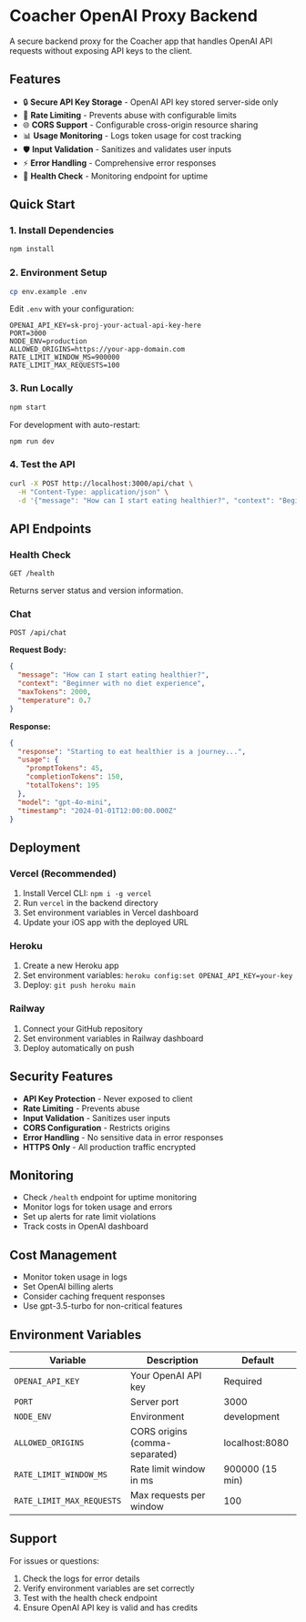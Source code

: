 # Coacher OpenAI Proxy Backend

A secure backend proxy for the Coacher app that handles OpenAI API requests without exposing API keys to the client.

## Features

- 🔒 **Secure API Key Storage** - OpenAI API key stored server-side only
- 🚀 **Rate Limiting** - Prevents abuse with configurable limits
- 🌐 **CORS Support** - Configurable cross-origin resource sharing
- 📊 **Usage Monitoring** - Logs token usage for cost tracking
- 🛡️ **Input Validation** - Sanitizes and validates user inputs
- ⚡ **Error Handling** - Comprehensive error responses
- 🏥 **Health Check** - Monitoring endpoint for uptime

## Quick Start

### 1. Install Dependencies
```bash
npm install
```

### 2. Environment Setup
```bash
cp env.example .env
```

Edit `.env` with your configuration:
```env
OPENAI_API_KEY=sk-proj-your-actual-api-key-here
PORT=3000
NODE_ENV=production
ALLOWED_ORIGINS=https://your-app-domain.com
RATE_LIMIT_WINDOW_MS=900000
RATE_LIMIT_MAX_REQUESTS=100
```

### 3. Run Locally
```bash
npm start
```

For development with auto-restart:
```bash
npm run dev
```

### 4. Test the API
```bash
curl -X POST http://localhost:3000/api/chat \
  -H "Content-Type: application/json" \
  -d '{"message": "How can I start eating healthier?", "context": "Beginner with no diet experience"}'
```

## API Endpoints

### Health Check
```
GET /health
```
Returns server status and version information.

### Chat
```
POST /api/chat
```

**Request Body:**
```json
{
  "message": "How can I start eating healthier?",
  "context": "Beginner with no diet experience",
  "maxTokens": 2000,
  "temperature": 0.7
}
```

**Response:**
```json
{
  "response": "Starting to eat healthier is a journey...",
  "usage": {
    "promptTokens": 45,
    "completionTokens": 150,
    "totalTokens": 195
  },
  "model": "gpt-4o-mini",
  "timestamp": "2024-01-01T12:00:00.000Z"
}
```

## Deployment

### Vercel (Recommended)
1. Install Vercel CLI: `npm i -g vercel`
2. Run `vercel` in the backend directory
3. Set environment variables in Vercel dashboard
4. Update your iOS app with the deployed URL

### Heroku
1. Create a new Heroku app
2. Set environment variables: `heroku config:set OPENAI_API_KEY=your-key`
3. Deploy: `git push heroku main`

### Railway
1. Connect your GitHub repository
2. Set environment variables in Railway dashboard
3. Deploy automatically on push

## Security Features

- **API Key Protection** - Never exposed to client
- **Rate Limiting** - Prevents abuse
- **Input Validation** - Sanitizes user inputs
- **CORS Configuration** - Restricts origins
- **Error Handling** - No sensitive data in error responses
- **HTTPS Only** - All production traffic encrypted

## Monitoring

- Check `/health` endpoint for uptime monitoring
- Monitor logs for token usage and errors
- Set up alerts for rate limit violations
- Track costs in OpenAI dashboard

## Cost Management

- Monitor token usage in logs
- Set OpenAI billing alerts
- Consider caching frequent responses
- Use gpt-3.5-turbo for non-critical features

## Environment Variables

| Variable | Description | Default |
|----------|-------------|---------|
| `OPENAI_API_KEY` | Your OpenAI API key | Required |
| `PORT` | Server port | 3000 |
| `NODE_ENV` | Environment | development |
| `ALLOWED_ORIGINS` | CORS origins (comma-separated) | localhost:8080 |
| `RATE_LIMIT_WINDOW_MS` | Rate limit window in ms | 900000 (15 min) |
| `RATE_LIMIT_MAX_REQUESTS` | Max requests per window | 100 |

## Support

For issues or questions:
1. Check the logs for error details
2. Verify environment variables are set correctly
3. Test with the health check endpoint
4. Ensure OpenAI API key is valid and has credits
